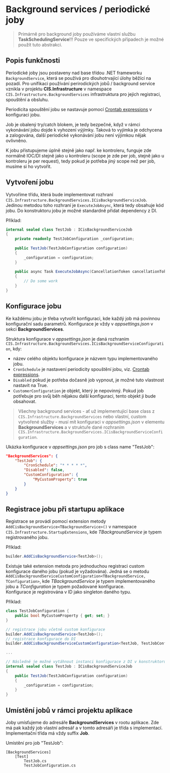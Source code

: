 ﻿# Background services / periodické joby
> Primárně pro background joby používáme vlastní službu **TaskSchedulingService**!!!
Pouze ve specifických případech je možné použít tuto abstrakci.

## Popis funkčnosti
Periodické joby jsou postaveny nad base třídou .NET frameworku `BackgroundService`, která se používá pro 
dlouhotrvající úlohy běžící na pozadí.
Pro unifikaci používání perirodických jobů / background service vznikla v projektu **CIS.Infrastructure** v namespace `CIS.Infrastructure.BackgroundServices`
infrastruktura pro jejich registraci, spouštění a obsluhu.

Periodicita spouštění jobu se nastavuje pomocí [Crontab expressions](https://github.com/atifaziz/NCrontab/wiki/Crontab-Expression) v konfiguraci jobu.

Job je obalený try/catch blokem, je tedy bezpečné, když v rámci vykonávání jobu dojde k vyhození výjímky. Taková to vyjímka je odchycena a
zalogována, další periodické vykonávání jobu není výjimkou nějak ovlivněno.  

K jobu přistupujeme úplně stejně jako např. ke kontroleru, funguje zde normálně IOC/DI stejně jako u kontroleru 
(scope je zde per job, stejně jako u kontroleru je per request), tedy pokud je potřeba jiný scope než per job, musíme si ho vytvořit.

## Vytvoření jobu
Vytvoříme třídu, která bude implementovat rozhraní `CIS.Infrastructure.BackgroundServices.ICisBackgroundServiceJob`.
Jedinou metodou toho rozhraní je `ExecuteJobAsync`, která tedy obsahuje kód jobu.
Do konstruktoru jobu je možné standardně přidat dependency z DI.

Příklad:
```csharp
internal sealed class TestJob : ICisBackgroundServiceJob
{
    private readonly TestJobConfiguration _configuration;
 
    public TestJob(TestJobConfiguration configuration)
    {
        _configuration = configuration;
    }
 
    public async Task ExecuteJobAsync(CancellationToken cancellationToken)
    {
        // Do some work
    }
}
```

## Konfigurace jobu
Ke každému jobu je třeba vytvořit konfiguraci, kde každý job má povinnou konfigurační sadu parametrů.
Konfigurace je vždy v *appsettings.json* v sekci **BackgroundServices**.

Struktura konfigurace v *appsettings.json* je daná rozhraním `CIS.Infrastructure.BackgroundServices.ICisBackgroundServiceConfiguration`, kdy:
- název celého objektu konfigurace je názvem typu implementovaného jobu.
- `CronSchedule` je nastavení periodicity spouštění jobu, viz. [Crontab expressions](https://github.com/atifaziz/NCrontab/wiki/Crontab-Expression).
- `Disabled` pokud je potřeba dočasně job vypnout, je možné tuto vlastnost nastavit na True.
- `CustomerConfiguration` je objekt, který je nepovinný. Pokud job potřebuje pro svůj běh nějakou další konfiguraci, tento objekt ji bude obsahovat.

> Všechny background services - ať už implementující base class z `CIS.Infrastructure.BackgroundServices` nebo vlastní, custom vytvořené služby - musí mít konfiguraci v *appsettings.json* v elementu **BackgroundServices** a v struktuře dané rozhraním `CIS.Infrastructure.BackgroundServices.ICisBackgroundServiceConfiguration`.

Ukázka konfigurace v *appsettings.json* pro job s class name "TestJob":
```json
"BackgroundServices": {
    "TestJob": {
        "CronSchedule": "* * * * *",
        "Disabled": false,
        "CustomConfiguration": {
            "MyCustomProperty": true
        }
    }
}
```

## Registrace jobu při startupu aplikace
Registrace se provádí pomocí extension metody `AddCisBackgroundService<TBackgroundService>()` v namespace `CIS.Infrastructure.StartupExtensions`, kde *TBackgroundService* je typem registrovaného jobu.  

Příklad:
```csharp
builder.AddCisBackgroundService<TestJob>();
```

Existuje také extension metoda pro jednoduchou registraci custom konfigurace daného jobu (pokud je vyžadována).
Jedná se o metodu `AddCisBackgroundServiceCustomConfiguration<TBackgroundService, TConfiguration>`, 
kde *TBackgroundService* je typem implementovaného jobu a *TConfiguration* je typem požadované konfigurace.  
Konfigurace je registrována v ID jako singleton daného typu.

Příklad:
```csharp
class TestJobConfiguration {
    public bool MyCustomProperty { get; set; }
}

// registrace jobu včetně custom konfigurace
builder.AddCisBackgroundService<TestJob>();
// registrace konfigurace do DI
builder.AddCisBackgroundServiceCustomConfiguration<TestJob, TestJobConfiguration>();

...

// Následně je možné vytáhnout instanci konfigurace z DI v konstruktoru jobu
internal sealed class TestJob : ICisBackgroundServiceJob
{
    public TestJob(TestJobConfiguration configuration)
    {
        _configuration = configuration;
    }
}
```

## Umístění jobů v rámci projektu aplikace
Joby umísťujeme do adresáře **BackgroundServices** v rootu aplikace.
Zde má pak každý job vlastní adresář a v tomto adresáři je třída s implementací. 
Implementační třída má vždy suffix **Job**.

Umístění pro job "TestJob":
```
[BackgroundServices]
    [Test]
        TestJob.cs
        TestJobConfiguration.cs
```